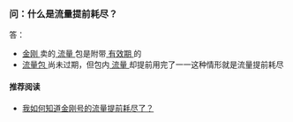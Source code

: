 ### 问：什么是流量提前耗尽？
答：
- [ 金刚 ](https://a2zitpro.github.io/web/金刚公司)卖的[ 流量 ](https://a2zitpro.github.io/web/流量)包是附带[ 有效期 ](https://a2zitpro.github.io/web/流量包有效期)的
- [ 流量包 ](https://a2zitpro.github.io/web/流量包)尚未过期，但包内[ 流量 ](https://a2zitpro.github.io/web/流量)却提前用完了一一这种情形就是流量提前耗尽

#### 推荐阅读
- [我如何知道金刚号的流量提前耗尽了？](https://a2zitpro.github.io/web/流量提前耗尽的识别)
